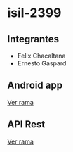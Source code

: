 # isil-2399

## Integrantes
- Felix Chacaltana
- Ernesto Gaspard

## Android app
[Ver rama](https://github.com/nm1su/isil-2399/tree/develop/android)

## API Rest
[Ver rama](https://github.com/nm1su/isil-2399/tree/api)